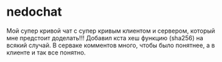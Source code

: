 # nedochat
Мой супер кривой чат с супер кривым клиентом и сервером, который мне предстоит доделать!!!
Добавил кста хеш функцию (sha256) на всякий случай.
В серваке комментов много, чтобы было понятнее, а в клиенте и так все понятно.
